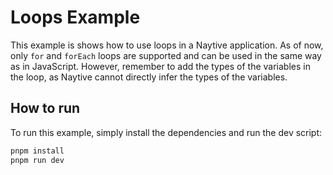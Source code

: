 # Loops Example

This example is shows how to use loops in a Naytive application. As of now, only `for` and `forEach` loops are supported and can be used in the same way as in JavaScript. However, remember to add the types of the variables in the loop, as Naytive cannot directly infer the types of the variables.

## How to run

To run this example, simply install the dependencies and run the dev script:

```bash
pnpm install
pnpm run dev
```
